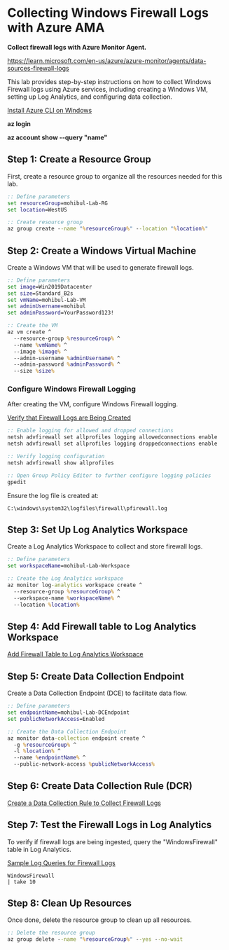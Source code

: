 # Collecting Windows Firewall Logs with Azure AMA

**Collect firewall logs with Azure Monitor Agent.**

https://learn.microsoft.com/en-us/azure/azure-monitor/agents/data-sources-firewall-logs

This lab provides step-by-step instructions on how to collect Windows Firewall logs using Azure services, including creating a Windows VM, setting up Log Analytics, and configuring data collection.

[Install Azure CLI on Windows](https://learn.microsoft.com/en-us/cli/azure/install-azure-cli-windows?tabs=azure-cli)


**az login** 

**az account show --query "name"**


## Step 1: Create a Resource Group

First, create a resource group to organize all the resources needed for this lab.

```cmd
:: Define parameters
set resourceGroup=mohibul-Lab-RG
set location=WestUS

:: Create resource group
az group create --name "%resourceGroup%" --location "%location%"
```

## Step 2: Create a Windows Virtual Machine

Create a Windows VM that will be used to generate firewall logs.

```cmd
:: Define parameters
set image=Win2019Datacenter
set size=Standard_B2s
set vmName=mohibul-Lab-VM
set adminUsername=mohibul
set adminPassword=YourPassword123!

:: Create the VM
az vm create ^
  --resource-group %resourceGroup% ^
  --name %vmName% ^
  --image %image% ^
  --admin-username %adminUsername% ^
  --admin-password %adminPassword% ^
  --size %size%
```

### Configure Windows Firewall Logging

After creating the VM, configure Windows Firewall logging.

[Verify that Firewall Logs are Being Created](https://learn.microsoft.com/en-us/azure/azure-monitor/agents/data-sources-firewall-logs#verify-that-firewall-logs-are-being-created)


```cmd
:: Enable logging for allowed and dropped connections
netsh advfirewall set allprofiles logging allowedconnections enable
netsh advfirewall set allprofiles logging droppedconnections enable

:: Verify logging configuration
netsh advfirewall show allprofiles

:: Open Group Policy Editor to further configure logging policies
gpedit
```

Ensure the log file is created at:
```
C:\windows\system32\logfiles\firewall\pfirewall.log
```

## Step 3: Set Up Log Analytics Workspace

Create a Log Analytics Workspace to collect and store firewall logs.

```cmd
:: Define parameters
set workspaceName=mohibul-Lab-Workspace

:: Create the Log Analytics workspace
az monitor log-analytics workspace create ^
  --resource-group %resourceGroup% ^
  --workspace-name %workspaceName% ^
  --location %location%
```

## Step 4: Add Firewall table to Log Analytics Workspace

[Add Firewall Table to Log Analytics Workspace](https://learn.microsoft.com/en-us/azure/azure-monitor/agents/data-sources-firewall-logs#add-firewall-table-to-log-analytics-workspace)



## Step 5: Create Data Collection Endpoint

Create a Data Collection Endpoint (DCE) to facilitate data flow.

```cmd
:: Define parameters
set endpointName=mohibul-Lab-DCEndpoint
set publicNetworkAccess=Enabled

:: Create the Data Collection Endpoint
az monitor data-collection endpoint create ^
  -g %resourceGroup% ^
  -l %location% ^
  --name %endpointName% ^
  --public-network-access %publicNetworkAccess%
```

## Step 6: Create Data Collection Rule (DCR)


[Create a Data Collection Rule to Collect Firewall Logs](https://learn.microsoft.com/en-us/azure/azure-monitor/agents/data-sources-firewall-logs#create-a-data-collection-rule-to-collect-firewall-logs)



## Step 7: Test the Firewall Logs in Log Analytics

To verify if firewall logs are being ingested, query the "WindowsFirewall" table in Log Analytics.

[Sample Log Queries for Firewall Logs](https://learn.microsoft.com/en-us/azure/azure-monitor/agents/data-sources-firewall-logs#sample-log-queries)


```kql
WindowsFirewall
| take 10
```

## Step 8: Clean Up Resources

Once done, delete the resource group to clean up all resources.

```cmd
:: Delete the resource group
az group delete --name "%resourceGroup%" --yes --no-wait
```

